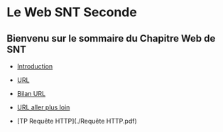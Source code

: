 
# Le Web SNT Seconde

Bienvenu sur le sommaire du Chapitre Web de SNT
--

- [Introduction](./INTRO.md)  
  
- [URL](./URL.md)
  
- [Bilan URL](./BILAN_URL.md)
  
- [URL aller plus loin](URL_PLUS_LOIN.md)  
 
- [TP Requête HTTP](./Requête HTTP.pdf)
